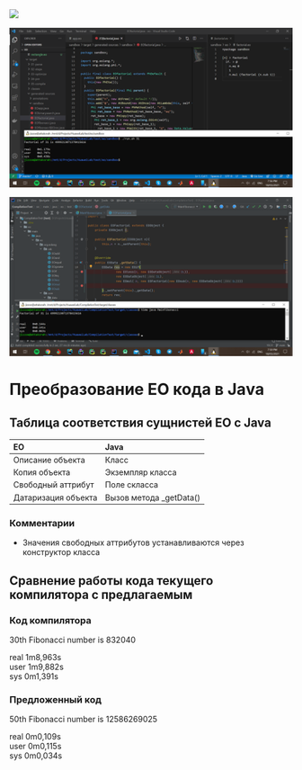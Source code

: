 <img src="https://www.yegor256.com/images/books/elegant-objects/cactus.svg" height="100px" />

![image info](./img/1.png)

![image info](./img/2.png)
# Преобразование EO кода в Jаva

## Таблица соответствия сущнистей EO с Java

| EO | Java |
|:---|:-----|
| Описание объекта | Класс |
| Копия объекта | Экземпляр класса |
| Свободный аттрибут | Поле скласса |
| Датаризация объекта | Вызов метода _getData() |

### Комментарии
 * Значения свободных аттрибутов устанавливаются через конструктор класса

## Сравнение работы кода текущего компилятора с предлагаемым

### Код компилятора
30th Fibonacci number is 832040

real    1m8,963s<br>
user    1m9,882s<br>
sys     0m1,391s<br>

### Предложенный код
50th Fibonacci number is 12586269025


real    0m0,109s<br>
user    0m0,115s<br>
sys     0m0,034s<br>
